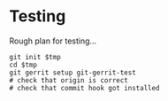 # Testing

Rough plan for testing...

    git init $tmp
    cd $tmp
    git gerrit setup git-gerrit-test
    # check that origin is correct
    # check that commit hook got installed
